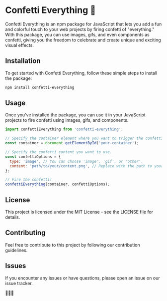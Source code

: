 # Confetti Everything 🎉

Confetti Everything is an npm package for JavaScript that lets you add a fun and colorful touch to your web projects by firing confetti of "everything." With this package, you can use images, gifs, and even components as confetti, giving you the freedom to celebrate and create unique and exciting visual effects.

## Installation

To get started with Confetti Everything, follow these simple steps to install the package:

```bash
npm install confetti-everything
```

## Usage

Once you've installed the package, you can use it in your JavaScript projects to fire confetti using images, gifs, and components.

```javascript
import confettiEverything from 'confetti-everything';

// Specify the container element where you want to trigger the confetti.
const container = document.getElementById('your-container');

// Specify the confetti content you want to use.
const confettiOptions = {
  type: 'image', // You can choose 'image', 'gif', or 'other'.
  content: 'path/to/your/content.png', // Replace with the path to your image, gif, or component.
};

// Fire the confetti!
confettiEverything(container, confettiOptions);
```

## License

This project is licensed under the MIT License - see the LICENSE file for details.

## Contributing

Feel free to contribute to this project by following our contribution guidelines.

## Issues

If you encounter any issues or have questions, please open an issue on our issue tracker.

🎉🎉🎉




